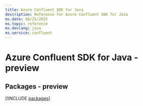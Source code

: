 ```yaml
---
title: Azure Confluent SDK for Java
description: Reference for Azure Confluent SDK for Java
ms.date: 08/25/2025
ms.topic: reference
ms.devlang: java
ms.service: confluent
---
```

# Azure Confluent SDK for Java - preview
## Packages - preview
[!INCLUDE [packages](confluent-index.md)]